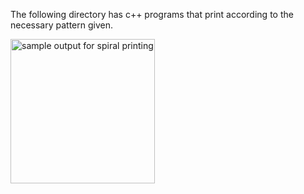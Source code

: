 The following directory has c++ programs that print according to the necessary pattern given.

<img width="231" alt="sample output for spiral printing" src="https://user-images.githubusercontent.com/32290695/42120897-4ce6e198-7bd8-11e8-8c06-b585c10fba0d.PNG">
